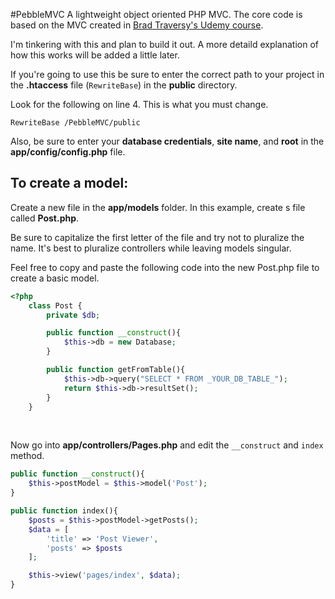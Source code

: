#PebbleMVC
A lightweight object oriented PHP MVC. The core code is based on the MVC created in [Brad Traversy's Udemy course](https://www.udemy.com/course/object-oriented-php-mvc/).
<br/>

I'm tinkering with this and plan to build it out. A more detaild explanation of how this works will be added a little later.
<br/>

If you're going to use this be sure to enter the correct path to your project in the **.htaccess** file (`RewriteBase`) in the **public** directory.
<br/>

Look for the following on line 4. This is what you must change.
<br/>

`RewriteBase /PebbleMVC/public`
<br/>

Also, be sure to enter your **database credentials**, **site name**, and **root** in the **app/config/config.php** file.
<br/>

## To create a model:
Create a new file in the **app/models** folder. In this example, create s file called **Post.php**.
<br/>

Be sure to capitalize the first letter of the file and try not to pluralize the name. It's best to pluralize controllers while leaving models singular.
<br/>

Feel free to copy and paste the following code into the new Post.php file to create a basic model.
<br/>

```php
<?php
    class Post {
        private $db;

        public function __construct(){
            $this->db = new Database;
        }

        public function getFromTable(){
            $this->db->query("SELECT * FROM _YOUR_DB_TABLE_");
            return $this->db->resultSet();
        }
    }
```
<br/>

Now go into **app/controllers/Pages.php** and edit the `__construct` and `index` method.
<br/>

```php
public function __construct(){
    $this->postModel = $this->model('Post');
}

public function index(){
    $posts = $this->postModel->getPosts();
    $data = [
        'title' => 'Post Viewer',
        'posts' => $posts
    ];

    $this->view('pages/index', $data);
}
```